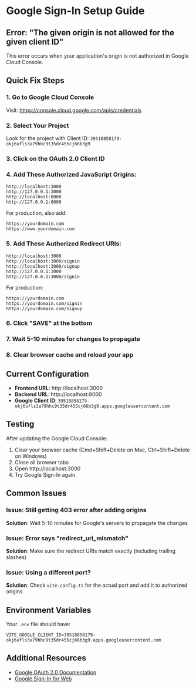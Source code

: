 # Google Sign-In Setup Guide

## Error: "The given origin is not allowed for the given client ID"

This error occurs when your application's origin is not authorized in Google Cloud Console.

## Quick Fix Steps

### 1. Go to Google Cloud Console
Visit: https://console.cloud.google.com/apis/credentials

### 2. Select Your Project
Look for the project with Client ID: `39518858179-okj6ufls3a79hhc9t35dr455cj66b3g9`

### 3. Click on the OAuth 2.0 Client ID

### 4. Add These Authorized JavaScript Origins:
```
http://localhost:3000
http://127.0.0.1:3000
http://localhost:8000
http://127.0.0.1:8000
```

For production, also add:
```
https://yourdomain.com
https://www.yourdomain.com
```

### 5. Add These Authorized Redirect URIs:
```
http://localhost:3000
http://localhost:3000/signin
http://localhost:3000/signup
http://127.0.0.1:3000
http://127.0.0.1:3000/signin
```

For production:
```
https://yourdomain.com
https://yourdomain.com/signin
https://yourdomain.com/signup
```

### 6. Click "SAVE" at the bottom

### 7. Wait 5-10 minutes for changes to propagate

### 8. Clear browser cache and reload your app

## Current Configuration

- **Frontend URL**: http://localhost:3000
- **Backend URL**: http://localhost:8000
- **Google Client ID**: `39518858179-okj6ufls3a79hhc9t35dr455cj66b3g9.apps.googleusercontent.com`

## Testing

After updating the Google Cloud Console:

1. Clear your browser cache (Cmd+Shift+Delete on Mac, Ctrl+Shift+Delete on Windows)
2. Close all browser tabs
3. Open http://localhost:3000
4. Try Google Sign-In again

## Common Issues

### Issue: Still getting 403 error after adding origins
**Solution**: Wait 5-10 minutes for Google's servers to propagate the changes

### Issue: Error says "redirect_uri_mismatch"
**Solution**: Make sure the redirect URIs match exactly (including trailing slashes)

### Issue: Using a different port?
**Solution**: Check `vite.config.ts` for the actual port and add it to authorized origins

## Environment Variables

Your `.env` file should have:
```
VITE_GOOGLE_CLIENT_ID=39518858179-okj6ufls3a79hhc9t35dr455cj66b3g9.apps.googleusercontent.com
```

## Additional Resources

- [Google OAuth 2.0 Documentation](https://developers.google.com/identity/protocols/oauth2)
- [Google Sign-In for Web](https://developers.google.com/identity/gsi/web/guides/overview)
